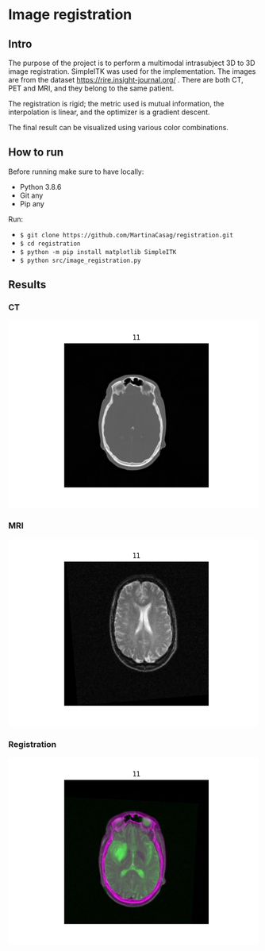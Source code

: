 # Image registration 

## Intro
The purpose of the project is to perform a multimodal intrasubject 3D to 3D image registration. SimpleITK was used for the implementation.
The images are from the dataset https://rire.insight-journal.org/ . There are both CT, PET and MRI, and they belong to the same patient.

The registration is rigid; the metric used is mutual information, the interpolation is linear, and the optimizer is a gradient descent.

The final result can be visualized using various color combinations.

## How to run

Before running make sure to have locally:
- Python 3.8.6
- Git any
- Pip any

Run:
- `$ git clone https://github.com/MartinaCasag/registration.git`
- `$ cd registration`
- `$ python -m pip install matplotlib SimpleITK`
- `$ python src/image_registration.py`

## Results
### CT
![ct](img/1.png)
### MRI
![mri](img/2.png)
### Registration
![registration](img/3.png)

